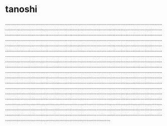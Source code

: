 # tanoshi

...........................................................................................................................................................................................................................................................................................................................................................................................................................................................................................................................................................................................................................................................................................................................................................................................................................................................................................................................................................................................................................................................................................................................................................................................................................................................................................................................................................................................................................................................................................................................................................................................................................................................................................................................................................................................................................................................................................................................................................................................................................................................................................................................................................................................................................................................................................................................................................................................................